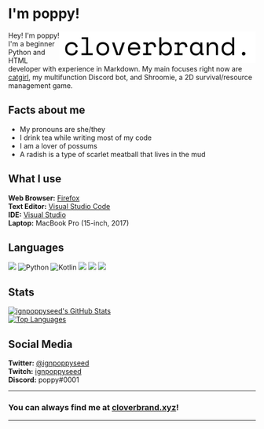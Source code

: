 # I'm poppy!

<img src="https://raw.githubusercontent.com/ignpoppyseed/ignpoppyseed/main/img/logos/logo2.png" width="400" align="right">

Hey! I'm poppy! I'm a beginner Python and HTML developer with experience in Markdown. My main focuses right now are [catgirl](www.github.com/ignpoppyseed/catgirl), my multifunction Discord bot, and Shroomie, a 2D survival/resource management game. 

## Facts about me
- My pronouns are she/they
- I drink tea while writing most of my code
- I am a lover of possums
- A radish is a type of scarlet meatball that lives in the mud
## What I use
**Web Browser:** [Firefox](https://www.mozilla.org/en-US/firefox/)  
**Text Editor:** [Visual Studio Code](https://code.visualstudio.com/)  
**IDE:** [Visual Studio](https://visualstudio.microsoft.com/)  
**Laptop:** MacBook Pro (15-inch, 2017)

## Languages
<img src="https://img.shields.io/badge/C++%20-00599C.svg?&style=for-the-badge&logo=c%2B%2B&logoColor=white"> <img alt="Python" src="https://img.shields.io/badge/python-%2314354C.svg?&style=for-the-badge&logo=python&logoColor=white"> <img alt="Kotlin" src="https://img.shields.io/badge/kotlin-6a0dad.svg?&style=for-the-badge&logo=kotlin&logoColor=white">  <img src="https://img.shields.io/badge/html5%20-%23E34F26.svg?&style=for-the-badge&logo=html5&logoColor=white"> <img src="https://img.shields.io/badge/CSS3%20-1572B6.svg?&style=for-the-badge&logo=css3&logoColor=white"> <img src="https://img.shields.io/badge/markdown%20-000000.svg?&style=for-the-badge&logo=markdown&logoColor=white">

## Stats

[![ignpoppyseed's GitHub Stats](https://github-readme-stats.vercel.app/api?username=ignpoppyseed)](https://github.com/ignpoppyseed)  
[![Top Languages](https://github-readme-stats.vercel.app/api/top-langs/?username=ignpoppyseed&layout=compact)](https://github.com/ignpoppyseed)

## Social Media
**Twitter:** [@ignpoppyseed](https://twitter.com/ignpoppyseed)  
**Twitch:** [ignpoppyseed](https://twitch.tv/ignpoppyseed)  
**Discord:** poppy#0001

***
### You can always find me at [cloverbrand.xyz](https://cloverbrand.xyz)!
***

